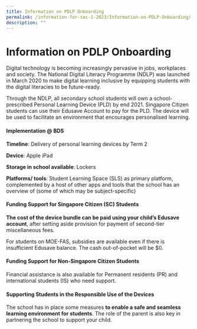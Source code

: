 ```yaml
---
title: Information on PDLP Onboarding
permalink: /information-for-sec-1-2023/Information-on-PDLP-Onboarding/
description: ""
---
```

Information on PDLP Onboarding
==============================

Digital technology is becoming increasingly pervasive in jobs, workplaces and society. The National Digital Literacy Programme (NDLP) was launched in March 2020 to make digital learning inclusive by equipping students with the digital literacies to be future-ready.  

  

Through the NDLP, all secondary school students will own a school-prescribed Personal Learning Device (PLD) by end 2021. Singapore Citizen students can use their Edusave Account to pay for the PLD. The device will be used to facilitate an environment that encourages personalised learning.

#### **Implementation @ BDS** 
<b>Timeline</b>: Delivery of personal learning devices by Term 2  

  

<b>Device</b>: Apple iPad  

  

<b>Storage in school available</b>: Lockers  

  

<b>Platforms/ tools</b>: Student Learning Space (SLS) as primary platform, complemented by a host of other apps and tools that the school has an overview of (some of which may be subject-specific)


#### **Funding Support for Singapore Citizen (SC) Students**

<b>The cost of the device bundle can be paid using your child’s Edusave account</b>, after setting aside provision for payment of second-tier miscellaneous fees.  

  

For students on MOE-FAS, subsidies are available even if there is insufficient Edusave balance. The cash out-of-pocket will be $0.  

  

#### **Funding Support for Non-Singapore Citizen Students**

Financial assistance is also available for Permanent residents (PR) and international students (IS) who need support.  

  

#### **Supporting Students in the Responsible Use of the Devices**

The school has in place some measures <b>to enable a safe and seamless learning environment for students</b>. The role of the parent is also key in partnering the school to support your child.